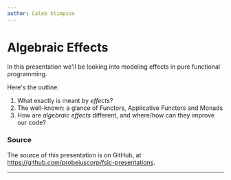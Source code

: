 ```yaml
---
author: Caleb Stimpson
---
```


# Algebraic Effects

In this presentation we'll be looking into modeling effects in pure functional programming.

Here's the outline:

1. What exactly is meant by _effects_?
2. The well-known: a glance of Functors, Applicative Functors and Monads
3. How are _algebraic effects_ different, and where/how can they improve our code?

### Source

The source of this presentation is on GitHub, at https://github.com/probeiuscorp/fslc-presentations.

---

